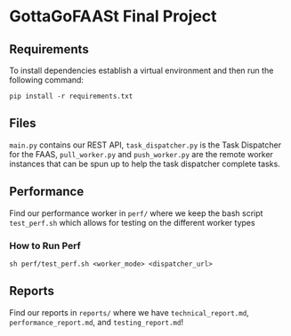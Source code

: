 # GottaGoFAASt Final Project

## Requirements

To install dependencies establish a virtual environment and then run the following command:

```
pip install -r requirements.txt
```

## Files

`main.py` contains our REST API, `task_dispatcher.py` is the Task Dispatcher for the FAAS, `pull_worker.py` and `push_worker.py` are the remote worker instances that can be spun up to help the task dispatcher complete tasks.

## Performance

Find our performance worker in `perf/` where we keep the bash script `test_perf.sh` which allows for testing on the different worker types

### How to Run Perf

```
sh perf/test_perf.sh <worker_mode> <dispatcher_url>
```

## Reports

Find our reports in `reports/` where we have `technical_report.md`, `performance_report.md`, and `testing_report.md`!